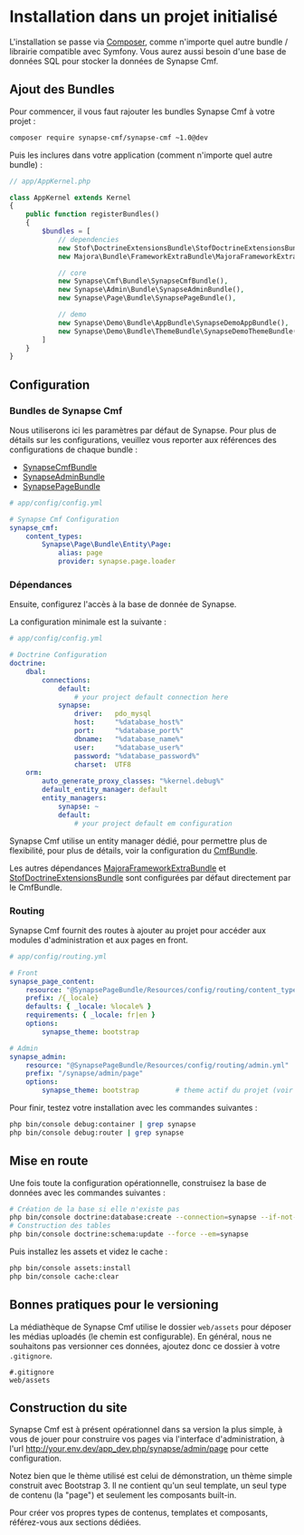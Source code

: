 # Installation dans un projet initialisé

L'installation se passe via [Composer](https://getcomposer.org/), comme n'importe quel autre bundle / librairie compatible avec Symfony.
Vous aurez aussi besoin d'une base de données SQL pour stocker la données de Synapse Cmf.

## Ajout des Bundles

Pour commencer, il vous faut rajouter les bundles Synapse Cmf à votre projet :

```bash
composer require synapse-cmf/synapse-cmf ~1.0@dev
```

Puis les inclures dans votre application (comment n'importe quel autre bundle) :
```php
// app/AppKernel.php

class AppKernel extends Kernel
{
    public function registerBundles()
    {
        $bundles = [
            // dependencies
            new Stof\DoctrineExtensionsBundle\StofDoctrineExtensionsBundle(),
            new Majora\Bundle\FrameworkExtraBundle\MajoraFrameworkExtraBundle($this),

            // core
            new Synapse\Cmf\Bundle\SynapseCmfBundle(),
            new Synapse\Admin\Bundle\SynapseAdminBundle(),
            new Synapse\Page\Bundle\SynapsePageBundle(),

            // demo
            new Synapse\Demo\Bundle\AppBundle\SynapseDemoAppBundle(),
            new Synapse\Demo\Bundle\ThemeBundle\SynapseDemoThemeBundle(),
        ]
    }
}
```

## Configuration

### Bundles de Synapse Cmf

Nous utiliserons ici les paramètres par défaut de Synapse. Pour plus de détails sur les configurations, veuillez vous reporter aux références des configurations de chaque bundle :

 - [SynapseCmfBundle](distributions/1_cmf_bundle.md)
 - [SynapseAdminBundle](distributions/2_admin_bundle.md)
 - [SynapsePageBundle](distributions/3_page_bundle.md)

```yml
# app/config/config.yml

# Synapse Cmf Configuration
synapse_cmf:
    content_types:
        Synapse\Page\Bundle\Entity\Page:
            alias: page
            provider: synapse.page.loader
```
### Dépendances
Ensuite, configurez l'accès à la base de donnée de Synapse.

La configuration minimale est la suivante :
```yml
# app/config/config.yml

# Doctrine Configuration
doctrine:
    dbal:
        connections:
            default:
                # your project default connection here
            synapse:
                driver:   pdo_mysql
                host:     "%database_host%"
                port:     "%database_port%"
                dbname:   "%database_name%"
                user:     "%database_user%"
                password: "%database_password%"
                charset:  UTF8
    orm:
        auto_generate_proxy_classes: "%kernel.debug%"
        default_entity_manager: default
        entity_managers:
            synapse: ~
            default:
                # your project default em configuration
```

Synapse Cmf utilise un entity manager dédié, pour permettre plus de flexibilité, pour plus de détails, voir la configuration du [CmfBundle](distributions/1_cmf_bundle.md).

Les autres dépendances [MajoraFrameworkExtraBundle](https://github.com/LinkValue/MajoraFrameworkExtraBundle) et [StofDoctrineExtensionsBundle](https://github.com/stof/StofDoctrineExtensionsBundle) sont configurées par défaut directement par le CmfBundle.

### Routing

Synapse Cmf fournit des routes à ajouter au projet pour accéder aux modules d'administration et aux pages en front.

```yml
# app/config/routing.yml

# Front
synapse_page_content:
    resource: "@SynapsePageBundle/Resources/config/routing/content_type.yml"
    prefix: /{_locale}
    defaults: { _locale: %locale% }
    requirements: { _locale: fr|en }
    options:
        synapse_theme: bootstrap

# Admin
synapse_admin:
    resource: "@SynapsePageBundle/Resources/config/routing/admin.yml"
    prefix: "/synapse/admin/page"
    options:
        synapse_theme: bootstrap         # theme actif du projet (voir configuration des thèmes)
```

Pour finir, testez votre installation avec les commandes suivantes :
```bash
php bin/console debug:container | grep synapse
php bin/console debug:router | grep synapse
```

## Mise en route

Une fois toute la configuration opérationnelle, construisez la base de données avec les commandes suivantes :
```bash
# Création de la base si elle n'existe pas
php bin/console doctrine:database:create --connection=synapse --if-not-exists
# Construction des tables
php bin/console doctrine:schema:update --force --em=synapse
```

Puis installez les assets et videz le cache :
```bash
php bin/console assets:install
php bin/console cache:clear
```

## Bonnes pratiques pour le versioning

La médiathèque de Synapse Cmf utilise le dossier `web/assets` pour déposer les médias uploadés (le chemin est configurable). En général, nous ne souhaitons pas versionner ces données, ajoutez donc ce dossier à votre `.gitignore`.
```
#.gitignore
web/assets
```

## Construction du site

Synapse Cmf est à présent opérationnel dans sa version la plus simple, à vous de jouer pour construire vos pages via l'interface d'administration, à l'url http://your.env.dev/app_dev.php/synapse/admin/page pour cette configuration.

Notez bien que le thème utilisé est celui de démonstration, un thème simple construit avec Bootstrap 3. Il ne contient qu'un seul template, un seul type de contenu (la "page") et seulement les composants built-in.

Pour créer vos propres types de contenus, templates et composants, référez-vous aux sections dédiées.
